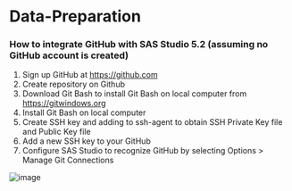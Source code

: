 # Data-Preparation
### How to integrate GitHub with SAS Studio 5.2 (assuming no GitHub account is created)
1. Sign up GitHub at https://github.com
2. Create repository on Github
3. Download Git Bash to install Git Bash on local computer from https://gitwindows.org
4. Install Git Bash on local computer
5. Create SSH key and adding to ssh-agent to obtain SSH Private Key file and Public Key file 
6. Add a new SSH key to your GitHub
7. Configure SAS Studio to recognize GitHub by selecting Options > Manage Git Connections

![image](https://user-images.githubusercontent.com/23268955/125215923-b251c680-e28a-11eb-846d-77b1c133e787.png)

